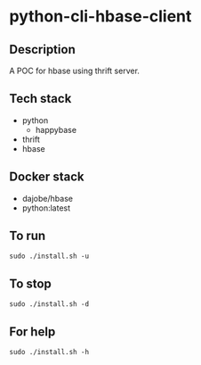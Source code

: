 # python-cli-hbase-client

## Description
A POC for hbase using thrift server.

## Tech stack
- python
  - happybase
- thrift
- hbase

## Docker stack
- dajobe/hbase
- python:latest

## To run
`sudo ./install.sh -u`

## To stop
`sudo ./install.sh -d`

## For help
`sudo ./install.sh -h`
